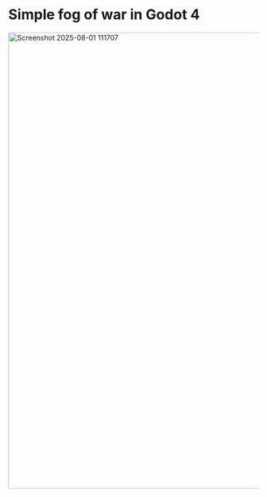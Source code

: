 # Simple fog of war in Godot 4

<img width="1223" height="918" alt="Screenshot 2025-08-01 111707" src="https://github.com/user-attachments/assets/8c3c274d-0b7e-4930-9608-c46d68e0f8ea" />
